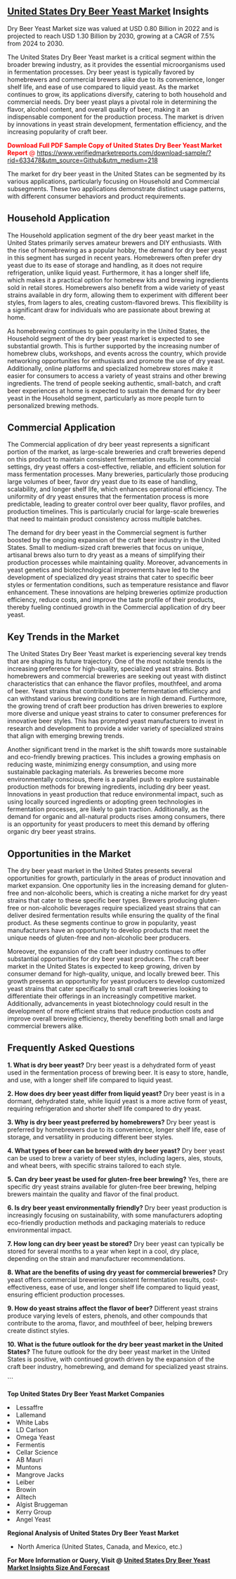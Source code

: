 <h2><a href="https://www.verifiedmarketreports.com/download-sample/?rid=633478&amp;utm_source=Github&amp;utm_medium=218" target="_blank">United States Dry Beer Yeast Market</a> Insights</h2><p>Dry Beer Yeast Market size was valued at USD 0.80 Billion in 2022 and is projected to reach USD 1.30 Billion by 2030, growing at a CAGR of 7.5% from 2024 to 2030.</p><p> <p>The United States Dry Beer Yeast market is a critical segment within the broader brewing industry, as it provides the essential microorganisms used in fermentation processes. Dry beer yeast is typically favored by homebrewers and commercial brewers alike due to its convenience, longer shelf life, and ease of use compared to liquid yeast. As the market continues to grow, its applications diversify, catering to both household and commercial needs. Dry beer yeast plays a pivotal role in determining the flavor, alcohol content, and overall quality of beer, making it an indispensable component for the production process. The market is driven by innovations in yeast strain development, fermentation efficiency, and the increasing popularity of craft beer. <p><span class=""><span style="color: #ff0000;"><strong>Download Full PDF Sample Copy of United States Dry Beer Yeast Market Report</strong> @ </span><a href="https://www.verifiedmarketreports.com/download-sample/?rid=633478&amp;utm_source=Github&amp;utm_medium=218" target="_blank">https://www.verifiedmarketreports.com/download-sample/?rid=633478&amp;utm_source=Github&amp;utm_medium=218</a></span></p> The market for dry beer yeast in the United States can be segmented by its various applications, particularly focusing on Household and Commercial subsegments. These two applications demonstrate distinct usage patterns, with different consumer behaviors and product requirements. <h2>Household Application</h2> <p>The Household application segment of the dry beer yeast market in the United States primarily serves amateur brewers and DIY enthusiasts. With the rise of homebrewing as a popular hobby, the demand for dry beer yeast in this segment has surged in recent years. Homebrewers often prefer dry yeast due to its ease of storage and handling, as it does not require refrigeration, unlike liquid yeast. Furthermore, it has a longer shelf life, which makes it a practical option for homebrew kits and brewing ingredients sold in retail stores. Homebrewers also benefit from a wide variety of yeast strains available in dry form, allowing them to experiment with different beer styles, from lagers to ales, creating custom-flavored brews. This flexibility is a significant draw for individuals who are passionate about brewing at home. <p>As homebrewing continues to gain popularity in the United States, the Household segment of the dry beer yeast market is expected to see substantial growth. This is further supported by the increasing number of homebrew clubs, workshops, and events across the country, which provide networking opportunities for enthusiasts and promote the use of dry yeast. Additionally, online platforms and specialized homebrew stores make it easier for consumers to access a variety of yeast strains and other brewing ingredients. The trend of people seeking authentic, small-batch, and craft beer experiences at home is expected to sustain the demand for dry beer yeast in the Household segment, particularly as more people turn to personalized brewing methods. <h2>Commercial Application</h2> <p>The Commercial application of dry beer yeast represents a significant portion of the market, as large-scale breweries and craft breweries depend on this product to maintain consistent fermentation results. In commercial settings, dry yeast offers a cost-effective, reliable, and efficient solution for mass fermentation processes. Many breweries, particularly those producing large volumes of beer, favor dry yeast due to its ease of handling, scalability, and longer shelf life, which enhances operational efficiency. The uniformity of dry yeast ensures that the fermentation process is more predictable, leading to greater control over beer quality, flavor profiles, and production timelines. This is particularly crucial for large-scale breweries that need to maintain product consistency across multiple batches. <p>The demand for dry beer yeast in the Commercial segment is further boosted by the ongoing expansion of the craft beer industry in the United States. Small to medium-sized craft breweries that focus on unique, artisanal brews also turn to dry yeast as a means of simplifying their production processes while maintaining quality. Moreover, advancements in yeast genetics and biotechnological improvements have led to the development of specialized dry yeast strains that cater to specific beer styles or fermentation conditions, such as temperature resistance and flavor enhancement. These innovations are helping breweries optimize production efficiency, reduce costs, and improve the taste profile of their products, thereby fueling continued growth in the Commercial application of dry beer yeast. <h2>Key Trends in the Market</h2> <p>The United States Dry Beer Yeast market is experiencing several key trends that are shaping its future trajectory. One of the most notable trends is the increasing preference for high-quality, specialized yeast strains. Both homebrewers and commercial breweries are seeking out yeast with distinct characteristics that can enhance the flavor profiles, mouthfeel, and aroma of beer. Yeast strains that contribute to better fermentation efficiency and can withstand various brewing conditions are in high demand. Furthermore, the growing trend of craft beer production has driven breweries to explore more diverse and unique yeast strains to cater to consumer preferences for innovative beer styles. This has prompted yeast manufacturers to invest in research and development to provide a wider variety of specialized strains that align with emerging brewing trends. <p>Another significant trend in the market is the shift towards more sustainable and eco-friendly brewing practices. This includes a growing emphasis on reducing waste, minimizing energy consumption, and using more sustainable packaging materials. As breweries become more environmentally conscious, there is a parallel push to explore sustainable production methods for brewing ingredients, including dry beer yeast. Innovations in yeast production that reduce environmental impact, such as using locally sourced ingredients or adopting green technologies in fermentation processes, are likely to gain traction. Additionally, as the demand for organic and all-natural products rises among consumers, there is an opportunity for yeast producers to meet this demand by offering organic dry beer yeast strains. <h2>Opportunities in the Market</h2> <p>The dry beer yeast market in the United States presents several opportunities for growth, particularly in the areas of product innovation and market expansion. One opportunity lies in the increasing demand for gluten-free and non-alcoholic beers, which is creating a niche market for dry yeast strains that cater to these specific beer types. Brewers producing gluten-free or non-alcoholic beverages require specialized yeast strains that can deliver desired fermentation results while ensuring the quality of the final product. As these segments continue to grow in popularity, yeast manufacturers have an opportunity to develop products that meet the unique needs of gluten-free and non-alcoholic beer producers. <p>Moreover, the expansion of the craft beer industry continues to offer substantial opportunities for dry beer yeast producers. The craft beer market in the United States is expected to keep growing, driven by consumer demand for high-quality, unique, and locally brewed beer. This growth presents an opportunity for yeast producers to develop customized yeast strains that cater specifically to small craft breweries looking to differentiate their offerings in an increasingly competitive market. Additionally, advancements in yeast biotechnology could result in the development of more efficient strains that reduce production costs and improve overall brewing efficiency, thereby benefiting both small and large commercial brewers alike. <h2>Frequently Asked Questions</h2> <p><strong>1. What is dry beer yeast?</strong> Dry beer yeast is a dehydrated form of yeast used in the fermentation process of brewing beer. It is easy to store, handle, and use, with a longer shelf life compared to liquid yeast.</p> <p><strong>2. How does dry beer yeast differ from liquid yeast?</strong> Dry beer yeast is in a dormant, dehydrated state, while liquid yeast is a more active form of yeast, requiring refrigeration and shorter shelf life compared to dry yeast.</p> <p><strong>3. Why is dry beer yeast preferred by homebrewers?</strong> Dry beer yeast is preferred by homebrewers due to its convenience, longer shelf life, ease of storage, and versatility in producing different beer styles.</p> <p><strong>4. What types of beer can be brewed with dry beer yeast?</strong> Dry beer yeast can be used to brew a variety of beer styles, including lagers, ales, stouts, and wheat beers, with specific strains tailored to each style.</p> <p><strong>5. Can dry beer yeast be used for gluten-free beer brewing?</strong> Yes, there are specific dry yeast strains available for gluten-free beer brewing, helping brewers maintain the quality and flavor of the final product.</p> <p><strong>6. Is dry beer yeast environmentally friendly?</strong> Dry beer yeast production is increasingly focusing on sustainability, with some manufacturers adopting eco-friendly production methods and packaging materials to reduce environmental impact.</p> <p><strong>7. How long can dry beer yeast be stored?</strong> Dry beer yeast can typically be stored for several months to a year when kept in a cool, dry place, depending on the strain and manufacturer recommendations.</p> <p><strong>8. What are the benefits of using dry yeast for commercial breweries?</strong> Dry yeast offers commercial breweries consistent fermentation results, cost-effectiveness, ease of use, and longer shelf life compared to liquid yeast, ensuring efficient production processes.</p> <p><strong>9. How do yeast strains affect the flavor of beer?</strong> Different yeast strains produce varying levels of esters, phenols, and other compounds that contribute to the aroma, flavor, and mouthfeel of beer, helping brewers create distinct styles.</p> <p><strong>10. What is the future outlook for the dry beer yeast market in the United States?</strong> The future outlook for the dry beer yeast market in the United States is positive, with continued growth driven by the expansion of the craft beer industry, homebrewing, and demand for specialized yeast strains.</p> ```</p><p><strong>Top United States Dry Beer Yeast Market Companies</strong></p><div data-test-id=""><p><li>Lessaffre</li><li> Lallemand</li><li> White Labs</li><li> LD Carlson</li><li> Omega Yeast</li><li> Fermentis</li><li> Cellar Science</li><li> AB Mauri</li><li> Muntons</li><li> Mangrove Jacks</li><li> Leiber</li><li> Browin</li><li> Alltech</li><li> Algist Bruggeman</li><li> Kerry Group</li><li> Angel Yeast</li></p><div><strong>Regional Analysis of&nbsp;United States Dry Beer Yeast Market</strong></div><ul><li dir="ltr"><p dir="ltr">North America&nbsp;(United States, Canada, and Mexico, etc.)</p></li></ul><p><strong>For More Information or Query, Visit @&nbsp;</strong><strong><a href="https://www.verifiedmarketreports.com/product/dry-beer-yeast-market/?utm_source=Github&amp;utm_medium=218" target="_blank">United States Dry Beer Yeast Market Insights Size And Forecast</a></strong></p></div>
